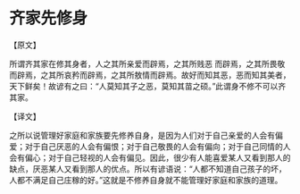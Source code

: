 # 齐家先修身

【原文】 

所谓齐其家在修其身者，人之其所亲爱而辟焉，之其所贱恶 而辟焉，之其所畏敬而辟焉，之其所哀矜而辟焉，之其所敖情而辟焉。故好而知其恶，恶而知其美者，天下鲜矣！故谚有之曰：“人莫知其子之恶，莫知其苗之硕。”此谓身不修不可以齐其家。 

【译文】 

之所以说管理好家庭和家族要先修养自身，是因为人们对于自己亲爱的人会有偏爱；对于自己厌恶的人会有偏恨；对于自己敬畏的人会有偏向；对于自己同情的人会有偏心；对于自己轻视的人会有偏见。因此，很少有人能喜爱某人又看到那人的缺点，厌恶某人又看到那人的优点。所以有谚语说：“人都不知道自己孩子的坏，人都不满足自己庄稼的好。”这就是不修养自身就不能管理好家庭和家族的道理。
 
